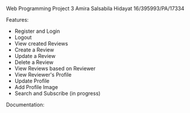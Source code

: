 Web Programming Project 3
Amira Salsabila Hidayat
16/395993/PA/17334

Features:
- Register and Login
- Logout
- View created Reviews
- Create a Review 
- Update a Review
- Delete a Review
- View Reviews based on Reviewer
- View Reviewer's Profile
- Update Profile
- Add Profile Image
- Search and Subscribe (in progress)

Documentation:


